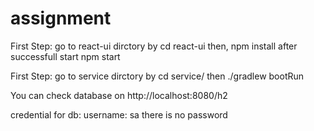 # assignment
First Step: go to react-ui dirctory by 
cd react-ui
then, npm install
after successfull start
npm start

First Step: go to service dirctory by 
cd service/
then ./gradlew bootRun


You can check database on http://localhost:8080/h2

credential for db:
username: sa
there is no password
